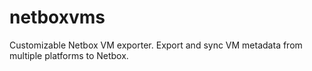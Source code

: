 # netboxvms
Customizable Netbox VM exporter. Export and sync VM metadata from multiple platforms to Netbox.
